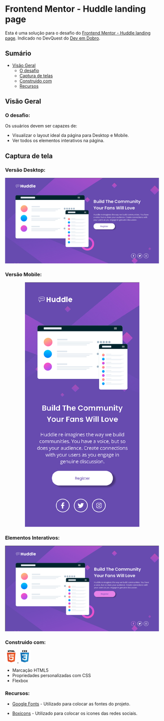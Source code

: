# Frontend Mentor - Huddle landing page

Esta é uma solução para o desafio do [Frontend Mentor -  Huddle landing page](https://www.frontendmentor.io/challenges/huddle-landing-page-with-a-single-introductory-section-B_2Wvxgi0). Indicado no DevQuest do [Dev em Dobro](https://www.youtube.com/@DevemDobro).

## Sumário

- [Visão Geral](#visão-geral)
    - [O desafio](#o-desafio)
    - [Captura de telas](#captura-de-tela)
    - [Construido com](#construido-com)
    - [Recursos](#recursos)

## Visão Geral

### O desafio:
Os usuários devem ser capazes de:
- Visualizar o layout ideal da página para Desktop e Mobile.
- Ver todos os elementos interativos na página.

## Captura de tela

### Versão Desktop:
<p align="center">
    <img src="./src/design/desktop-preview.jpg" alt="Preview da página no formato mobile">
</p>

### Versão Mobile:
<p align="center">
    <img src="./src/design/mobile-preview.jpg" alt="Preview da página no formato mobile">
</p>

### Elementos Interativos:
<p align="center">
    <img src="./src/design/active-states.jpg" alt="Preview da página no formato mobile">
</p>

### Construido com:

<a href="https://www.w3.org/html/" target="_blank" rel="noreferrer"> <img src="https://raw.githubusercontent.com/devicons/devicon/master/icons/html5/html5-original-wordmark.svg" alt="html5" width="40" height="40"/> </a> <a href="https://www.w3schools.com/css/" target="_blank" rel="noreferrer"> <img src="https://raw.githubusercontent.com/devicons/devicon/master/icons/css3/css3-original-wordmark.svg" alt="css3" width="40" height="40"/> </a>

- Marcação HTML5
- Propriedades personalizadas com CSS
- Flexbox

### Recursos:

- [Google Fonts](https://fonts.google.com/) - Utilizado para colocar as fontes do projeto.

- [Boxicons](https://fontawesome.com/) - Utilizado para colocar os icones das redes sociais.